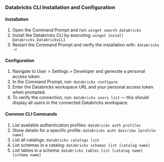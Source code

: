 ### Databricks CLI Installation and Configuration

#### Installation
1. Open the Command Prompt and run: `winget search databricks`
2. Install the Databricks CLI by executing: `winget install Databricks.DatabricksCLI`
3. Restart the Command Prompt and verify the installation with: `databricks -v`

#### Configuration
1. Navigate to User > Settings > Developer and generate a personal access token.
2. In the Command Prompt, run: `databricks configure`
3. Enter the Databricks workspace URL and your personal access token when prompted.
4. To verify the connection, run: `databricks users list` — this should display all users in the connected Databricks workspace.

#### Common CLI Commands
1. List available authentication profiles: `databricks auth profiles`
2. Show details for a specific profile: `databricks auth describe [profile name]`
3. List all catalogs: `databricks catalogs list`
4. List schemas in a catalog: `databricks schemas list [catalog name]`
5. List tables in a schema: `databricks tables list [catalog name] [schema name]`